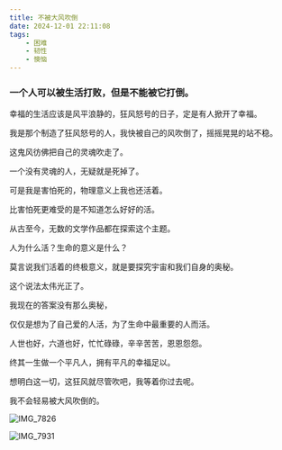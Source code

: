 ```yaml
---
title: 不被大风吹倒
date: 2024-12-01 22:11:08
tags: 
    - 困难
    - 韧性
    - 懊恼
---
```


### 一个人可以被生活打败，但是不能被它打倒。

幸福的生活应该是风平浪静的，狂风怒号的日子，定是有人掀开了幸福。

我是那个制造了狂风怒号的人，我快被自己的风吹倒了，摇摇晃晃的站不稳。

这鬼风彷佛把自己的灵魂吹走了。

一个没有灵魂的人，无疑就是死掉了。

可是我是害怕死的，物理意义上我也还活着。

比害怕死更难受的是不知道怎么好好的活。

从古至今，无数的文学作品都在探索这个主题。

人为什么活？生命的意义是什么？

莫言说我们活着的终极意义，就是要探究宇宙和我们自身的奥秘。

这个说法太伟光正了。

我现在的答案没有那么奥秘，

仅仅是想为了自己爱的人活，为了生命中最重要的人而活。

人世也好，六道也好，忙忙碌碌，辛辛苦苦，恩恩怨怨。

终其一生做一个平凡人，拥有平凡的幸福足以。

想明白这一切，这狂风就尽管吹吧，我等着你过去呢。

我不会轻易被大风吹倒的。

![IMG_7826](https://gmoonlight.oss-cn-chengdu.aliyuncs.com/img/202412012237717.jpeg)

![IMG_7931](https://gmoonlight.oss-cn-chengdu.aliyuncs.com/img/202412012237822.jpeg)

